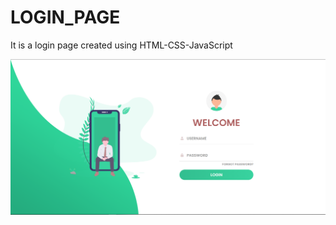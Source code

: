 # LOGIN_PAGE

It is a login page created using HTML-CSS-JavaScript

<p>
<img src="https://raw.githubusercontent.com/rubenshibu/LOGIN_PAGE/master/screenshot/SS_login.png" alt="Login Page" >
</p>